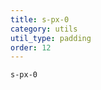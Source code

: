 ```yaml
---
title: s-px-0
category: utils
util_type: padding
order: 12
---
```

<div class="s-px-0">
  <code>s-px-0</code>
</div>